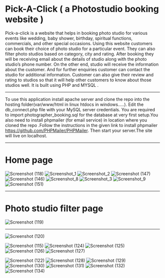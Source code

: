 
# Pick-A-Click ( a Photostudio booking website )
Pick-a-click is a website that helps in booking photo studio for various events like wedding, baby shower, birthday, spiritual functions, commercials, and other special occasions. Using this website customers can book their choice of photo studio for a particular event. They can also filter photo studios based on category, city and rating. After booking they will be receiving email about the details of studio along with the  photo studio’s phone number. On the other end, studio will receive the information about the customer. And for further enquiries customer can contact the studio for additional information. Customer can also give their review and rating to studios so that it will help other customers to know about those studios well.    It is built using PHP and MYSQL .

_________________________________________________________________________________________________________________________________________________________________________


To use this application install apache server and clone the repo into the hosting folder(var/www/html in linux htdocs in windows.....). Edit the db_connect.php file with your MySQL server credentials. You are required to import photographer_booking.sql  for the database at very first setup.You also need to install phpmailer (for email service) in location where you cloned the repo .Follow the instructions in the given link to install phpmailer https://github.com/PHPMailer/PHPMailer. Then start your server.The site will live on localhost.

__________________________________________________________________________________________________________________________________________________________________________


# Home page   

![Screenshot (118)](https://user-images.githubusercontent.com/83118499/120799542-7ecd9f00-c55c-11eb-956f-fff89537b6a6.png)
![Screenshot_1](https://user-images.githubusercontent.com/83118499/122635431-8a46cb80-d101-11eb-8459-3eb0283276a8.png)
![Screenshot_2](https://user-images.githubusercontent.com/83118499/122635456-a9455d80-d101-11eb-9bcb-9d4060831475.png)
![Screenshot (147)](https://user-images.githubusercontent.com/83118499/122635399-5a97c380-d101-11eb-8731-bc2845a99cf9.png)
![Screenshot (146)](https://user-images.githubusercontent.com/83118499/122635406-62576800-d101-11eb-9757-f6fb69c90057.png)
![Screenshot_8](https://user-images.githubusercontent.com/83118499/122635755-4785f300-d103-11eb-866e-dfee18b650c3.png)
![Screenshot_3](https://user-images.githubusercontent.com/83118499/122633717-99288080-d0f7-11eb-8f40-7b7d2d8349eb.png)
![Screenshot_9](https://user-images.githubusercontent.com/83118499/122635992-823c5b00-d104-11eb-94e6-c4eeffdda2c4.png)
![Screenshot (151)](https://user-images.githubusercontent.com/83118499/122636060-d5161280-d104-11eb-9a18-d7524e474c8d.png)



____________________________________________________________________________________________________________________________________________________

# Photo studio filter page
<p>
  <p>

![Screenshot (119)](https://user-images.githubusercontent.com/83118499/120800115-3662b100-c55d-11eb-82d2-5616e588f4d0.png)

____________________________________________________________________________________________________________________________________________________

![Screenshot (120)](https://user-images.githubusercontent.com/83118499/120799131-ef27f080-c55b-11eb-9a02-07fc91fe998c.png)



![Screenshot (115)](https://user-images.githubusercontent.com/83118499/120800133-3cf12880-c55d-11eb-8d72-75fe3fc9ab0d.png)
![Screenshot (124)](https://user-images.githubusercontent.com/83118499/120800173-467a9080-c55d-11eb-9df8-b15eb4e49bdd.png)
![Screenshot (125)](https://user-images.githubusercontent.com/83118499/120800196-4c707180-c55d-11eb-9446-387e0c301ec9.png)
![Screenshot (126)](https://user-images.githubusercontent.com/83118499/120801635-09af9900-c55f-11eb-8a99-ef70ba5b5f4f.png)
![Screenshot (127)](https://user-images.githubusercontent.com/83118499/120801619-04524e80-c55f-11eb-802e-1bb6d1cd3607.png)

![Screenshot (122)](https://user-images.githubusercontent.com/83118499/120801737-2d72df00-c55f-11eb-8aec-95a7ac815c30.png)
![Screenshot (128)](https://user-images.githubusercontent.com/83118499/120801750-31066600-c55f-11eb-98b1-932c4c8b9d3e.png)
![Screenshot (129)](https://user-images.githubusercontent.com/83118499/120801754-32379300-c55f-11eb-88be-0b95fe13da47.png)
![Screenshot (130)](https://user-images.githubusercontent.com/83118499/120801759-32d02980-c55f-11eb-858c-795bbbf7d303.png)
![Screenshot (131)](https://user-images.githubusercontent.com/83118499/120801763-34015680-c55f-11eb-88ad-b9630ea846fa.png)
![Screenshot (132)](https://user-images.githubusercontent.com/83118499/120801808-48455380-c55f-11eb-92dd-8f25c34f7d01.png)
![Screenshot (134)](https://user-images.githubusercontent.com/83118499/120802513-23051500-c560-11eb-8e30-a991dfc497ff.png)




